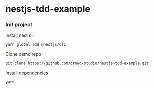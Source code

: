 # nestjs-tdd-example

### Init project

Install nest cli
```bash
yarn global add @nestjs/cli
```
Clone demo repo
```bash
git clone https://github.com/crowd-studio/nestjs-tdd-example.git
```

Install dependencies
```bash
yarn
```